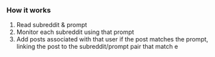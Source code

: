 ### How it works

1. Read subreddit & prompt
2. Monitor each subreddit using that prompt
3. Add posts associated with that user if the post matches the prompt, linking the post to the subreddit/prompt pair that match e 